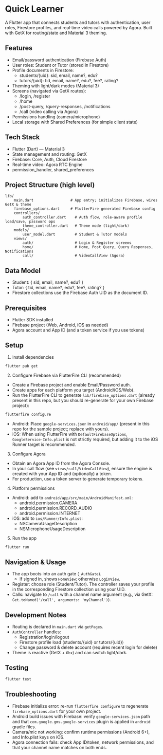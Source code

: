# Quick Learner

A Flutter app that connects students and tutors with authentication, user roles, Firestore profiles, and real‑time video calls powered by Agora. Built with GetX for routing/state and Material 3 theming.

## Features

- Email/password authentication (Firebase Auth)
- User roles: Student or Tutor (stored in Firestore)
- Profile documents in Firestore:
	- students/{uid}: sid, email, name?, edu?
	- tutors/{uid}: tid, email, name?, edu?, fee?, rating?
- Theming with light/dark modes (Material 3)
- Screens (navigated via GetX routes):
	- /login, /register
	- /home
	- /post-query, /query-responses, /notifications
	- /call (video calling via Agora)
- Permissions handling (camera/microphone)
- Local storage with Shared Preferences (for simple client state)

## Tech Stack

- Flutter (Dart) — Material 3
- State management and routing: GetX
- Firebase: Core, Auth, Cloud Firestore
- Real‑time video: Agora RTC Engine
- permission_handler, shared_preferences

## Project Structure (high level)

```
lib/
	main.dart                 # App entry; initializes Firebase, wires GetX & theme
	firebase_options.dart     # FlutterFire generated Firebase config
	controllers/
		auth_controller.dart    # Auth flow, role-aware profile load/save, password ops
		theme_controller.dart   # Theme mode (light/dark)
	models/
		user_model.dart         # Student & Tutor models
	views/
		auth/                   # Login & Register screens
		home/                   # Home, Post Query, Query Responses, Notifications
		call/                   # VideoCallView (Agora)
```

## Data Model

- Student: { sid, email, name?, edu? }
- Tutor: { tid, email, name?, edu?, fee?, rating? }
- Firestore collections use the Firebase Auth UID as the document ID.

## Prerequisites

- Flutter SDK installed
- Firebase project (Web, Android, iOS as needed)
- Agora account and App ID (and a token service if you use tokens)

## Setup

1) Install dependencies

```powershell
flutter pub get
```

2) Configure Firebase via FlutterFire CLI (recommended)

- Create a Firebase project and enable Email/Password auth.
- Create apps for each platform you target (Android/iOS/Web).
- Run the FlutterFire CLI to generate `lib/firebase_options.dart` (already present in this repo, but you should re-generate for your own Firebase project):

```powershell
flutterfire configure
```

- Android: Place `google-services.json` in `android/app/` (present in this repo for the sample project; replace with yours).
- iOS: When using FlutterFire with `DefaultFirebaseOptions`, `GoogleService-Info.plist` is not strictly required, but adding it to the iOS Runner target is recommended.

3) Configure Agora

- Obtain an Agora App ID from the Agora Console.
- In your call flow (see `views/call/VideoCallView`), ensure the engine is created with your App ID and (optionally) a token.
- For production, use a token server to generate temporary tokens.

4) Platform permissions

- Android: add to `android/app/src/main/AndroidManifest.xml`:
	- android.permission.CAMERA
	- android.permission.RECORD_AUDIO
	- android.permission.INTERNET
- iOS: add to `ios/Runner/Info.plist`:
	- NSCameraUsageDescription
	- NSMicrophoneUsageDescription

5) Run the app

```powershell
flutter run
```

## Navigation & Usage

- The app boots into an auth gate (`_AuthGate`).
	- If signed in, shows `HomeView`; otherwise `LoginView`.
- Register: choose role (Student/Tutor). The controller saves your profile in the corresponding Firestore collection using your UID.
- Calls: navigate to `/call` with a channel name argument (e.g., via GetX: `Get.toNamed('/call', arguments: 'myChannel')`).

## Development Notes

- Routing is declared in `main.dart` via `getPages`.
- `AuthController` handles:
	- Registration/login/logout
	- Firestore profile load (students/{uid} or tutors/{uid})
	- Change password & delete account (requires recent login for delete)
- Theme is reactive (GetX + `Obx`) and can switch light/dark.

## Testing

```powershell
flutter test
```

## Troubleshooting

- Firebase initialize error: re-run `flutterfire configure` to regenerate `firebase_options.dart` for your own project.
- Android build issues with Firebase: verify `google-services.json` path and that `com.google.gms.google-services` plugin is applied in `android` gradle files.
- Camera/mic not working: confirm runtime permissions (Android 6+), and Info.plist keys on iOS.
- Agora connection fails: check App ID/token, network permissions, and that your channel name matches on both ends.
